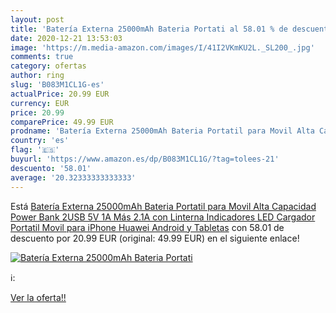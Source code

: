 ```yaml
---
layout: post
title: 'Batería Externa 25000mAh Bateria Portati al 58.01 % de descuento'
date: 2020-12-21 13:53:03
image: 'https://m.media-amazon.com/images/I/41I2VKmKU2L._SL200_.jpg'
comments: true
category: ofertas
author: ring
slug: 'B083M1CL1G-es'
actualPrice: 20.99 EUR
currency: EUR
price: 20.99
comparePrice: 49.99 EUR
prodname: 'Batería Externa 25000mAh Bateria Portatil para Movil Alta Capacidad Power Bank  2USB  5V 1A  Más 2.1A  con Linterna  Indicadores LED Cargador Portatil Movil para iPhone Huawei Android y Tabletas'
country: 'es'
flag: '🇪🇸'
buyurl: 'https://www.amazon.es/dp/B083M1CL1G/?tag=tolees-21'
descuento: '58.01'
average: '20.32333333333333'
---
```


Está [Batería Externa 25000mAh Bateria Portatil para Movil Alta Capacidad Power Bank  2USB  5V 1A  Más 2.1A  con Linterna  Indicadores LED Cargador Portatil Movil para iPhone Huawei Android y Tabletas](https://www.amazon.es/dp/B083M1CL1G/?tag=tolees-21) con 58.01 de descuento por 20.99 EUR (original: 49.99 EUR) en el siguiente enlace!

[![Batería Externa 25000mAh Bateria Portati](https://m.media-amazon.com/images/I/41I2VKmKU2L._SL200_.jpg)](https://www.amazon.es/dp/B083M1CL1G/?tag=tolees-21)

ℹ️:


[Ver la oferta!!](https://www.amazon.es/dp/B083M1CL1G/?tag=tolees-21)
